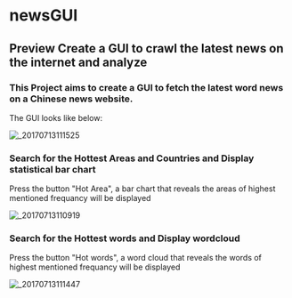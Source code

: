 # newsGUI
## Preview  Create a GUI to crawl the latest news on the internet and analyze
 
### This Project aims to create a GUI to fetch the latest word news on a Chinese news website.
The GUI looks like below:

![_20170713111525](https://user-images.githubusercontent.com/25804842/28148954-9a74ab7e-67bc-11e7-8076-be3323f30890.png)

### Search for the Hottest Areas and Countries and Display statistical bar chart
  Press the button "Hot Area", a bar chart that reveals the areas of highest mentioned frequancy will be displayed

![_20170713110919](https://user-images.githubusercontent.com/25804842/28148839-d1ef5ffa-67bb-11e7-8af8-13e052f63b67.png)

### Search for the Hottest words and Display wordcloud
  Press the button "Hot words", a word cloud that reveals the words of highest mentioned frequancy will be displayed

![_20170713111447](https://user-images.githubusercontent.com/25804842/28148943-8309294c-67bc-11e7-9452-8cf97484d71e.png)
